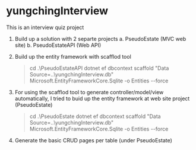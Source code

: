 # yungchingInterview
This is an interview quiz project

1. Build up a solution with 2 separte projects
   a. PseudoEstate (MVC web site)
   b. PseudoEstateAPI (Web API)
   
2. Build up the entity framework with scafflod tool
   > cd .\PseudoEstateAPI
   > dotnet ef dbcontext scaffold "Data Source=..\yungchingInterview.db" Microsoft.EntityFrameworkCore.Sqlite -o Entities --force
   
3. For using the scafflod tool to generate controller/model/view automatically,
   I tried to buid up the entity framework at web site project (PseudoEstate)
   > cd .\PseudoEstate
   > dotnet ef dbcontext scaffold "Data Source=..\yungchingInterview.db" Microsoft.EntityFrameworkCore.Sqlite -o Entities --force
   
4. Generate the basic CRUD pages per table (under PseudoEstate)